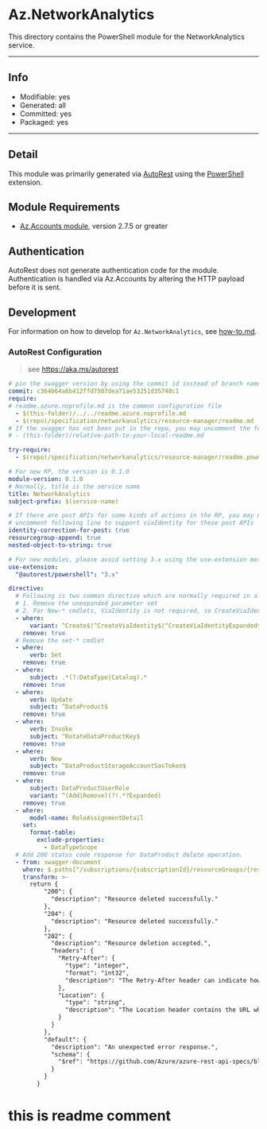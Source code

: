 <!-- region Generated -->
# Az.NetworkAnalytics
This directory contains the PowerShell module for the NetworkAnalytics service.

---
## Info
- Modifiable: yes
- Generated: all
- Committed: yes
- Packaged: yes

---
## Detail
This module was primarily generated via [AutoRest](https://github.com/Azure/autorest) using the [PowerShell](https://github.com/Azure/autorest.powershell) extension.

## Module Requirements
- [Az.Accounts module](https://www.powershellgallery.com/packages/Az.Accounts/), version 2.7.5 or greater

## Authentication
AutoRest does not generate authentication code for the module. Authentication is handled via Az.Accounts by altering the HTTP payload before it is sent.

## Development
For information on how to develop for `Az.NetworkAnalytics`, see [how-to.md](how-to.md).
<!-- endregion -->

### AutoRest Configuration
> see https://aka.ms/autorest

```yaml
# pin the swagger version by using the commit id instead of branch name
commit: c364b64a6b412ffd7507dea71ae53251d35748c1
require:
# readme.azure.noprofile.md is the common configuration file
  - $(this-folder)/../../readme.azure.noprofile.md
  - $(repo)/specification/networkanalytics/resource-manager/readme.md
# If the swagger has not been put in the repo, you may uncomment the following line and refer to it locally
# - (this-folder)/relative-path-to-your-local-readme.md

try-require: 
  - $(repo)/specification/networkanalytics/resource-manager/readme.powershell.md

# For new RP, the version is 0.1.0
module-version: 0.1.0
# Normally, title is the service name
title: NetworkAnalytics
subject-prefix: $(service-name)

# If there are post APIs for some kinds of actions in the RP, you may need to 
# uncomment following line to support viaIdentity for these post APIs
identity-correction-for-post: true
resourcegroup-append: true
nested-object-to-string: true

# For new modules, please avoid setting 3.x using the use-extension method and instead, use 4.x as the default option
use-extension:
  "@autorest/powershell": "3.x"

directive:
  # Following is two common directive which are normally required in all the RPs
  # 1. Remove the unexpanded parameter set
  # 2. For New-* cmdlets, ViaIdentity is not required, so CreateViaIdentityExpanded is removed as well
  - where:
      variant: ^Create$|^CreateViaIdentity$|^CreateViaIdentityExpanded$|^Update$|^UpdateViaIdentity$
    remove: true
  # Remove the set-* cmdlet
  - where:
      verb: Set
    remove: true
  - where:
      subject: .*(?:DataType|Catalog).*
    remove: true
  - where:
      verb: Update
      subject: ^DataProduct$
    remove: true
  - where:
      verb: Invoke
      subject: ^RotateDataProductKey$
    remove: true
  - where:
      verb: New
      subject: ^DataProductStorageAccountSasToken$
    remove: true
  - where:
      subject: DataProductUserRole
      variant: ^(Add|Remove)(?!.*?Expanded)
    remove: true
  - where:
      model-name: RoleAssignmentDetail
    set:
      format-table:
        exclude-properties:
          - DataTypeScope
  # Add 200 status code response for DataProduct delete operation.
  - from: swagger-document
    where: $.paths["/subscriptions/{subscriptionId}/resourceGroups/{resourceGroupName}/providers/Microsoft.NetworkAnalytics/dataProducts/{dataProductName}"].delete.responses
    transform: >-
      return {
          "200": {
            "description": "Resource deleted successfully."
          },
          "204": {
            "description": "Resource deleted successfully."
          },
          "202": {
            "description": "Resource deletion accepted.",
            "headers": {
              "Retry-After": {
                "type": "integer",
                "format": "int32",
                "description": "The Retry-After header can indicate how long the client should wait before polling the operation status."
              },
              "Location": {
                "type": "string",
                "description": "The Location header contains the URL where the status of the long running operation can be checked."
              }
            }
          },
          "default": {
            "description": "An unexpected error response.",
            "schema": {
              "$ref": "https://github.com/Azure/azure-rest-api-specs/blob/c364b64a6b412ffd7507dea71ae53251d35748c1/specification/common-types/resource-management/v3/types.json#/definitions/ErrorResponse"
            }
          }
        }
```

# this is readme comment
